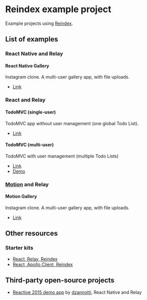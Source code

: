 # Reindex example project

Example projects using [Reindex](https://www.reindex.io/?utm_source=github).

## List of examples

### React Native and Relay

#### React Native Gallery

Instagram clone. A multi-user gallery app, with file uploads.

* [Link](https://github.com/reindexio/reindex-examples/tree/master/react-native-gallery)

### React and Relay

#### TodoMVC (single-user)

TodoMVC app without user management (one global Todo List).

* [Link](https://github.com/reindexio/reindex-examples/tree/master/todomvc-single-user)

#### TodoMVC (multi-user)

TodoMVC with user management (multiple Todo Lists)

* [Link](https://github.com/reindexio/reindex-examples/tree/master/todomvc-multi-user)
* [Demo](http://reindex-todomvc.surge.sh/)

### [Motion](https://motion.io/) and Relay

#### Motion Gallery

Instagram clone. A multi-user gallery app, with file uploads.

* [Link](https://github.com/reindexio/reindex-examples/tree/master/motion-gallery)

## Other resources

### Starter kits

* [React, Relay, Reindex](https://github.com/reindexio/reindex-starter-kit-react)
* [React, Apollo Client, Reindex](https://github.com/reindexio/reindex-starter-kit-apollo)

## Third-party open-source projects

* [Reactive 2015 demo app](https://github.com/dzannotti/reactive2015/)
  by [dzannotti](https://github.com/dzannotti), React Native and Relay
